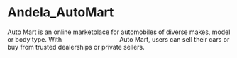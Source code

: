# Andela_AutoMart

Auto Mart is an online marketplace for automobiles of diverse makes, model or body type. With                                 Auto Mart, users can sell their cars or buy from trusted dealerships or private sellers. 

